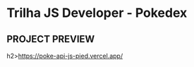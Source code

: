 # Trilha JS Developer - Pokedex

<h2>PROJECT PREVIEW</h2>h2><a href="https://poke-api-js-pied.vercel.app" target="_blank">https://poke-api-js-pied.vercel.app/</a>
